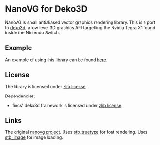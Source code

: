 NanoVG for Deko3D
==========

NanoVG is small antialiased vector graphics rendering library. This is a port to [deko3d](https://github.com/devkitPro/deko3d), a low level 3D graphics API targetting the Nvidia Tegra X1 found inside the Nintendo Switch.

## Example
An example of using this library can be found [here](https://github.com/Adubbz/nanovg-deko3d-example).

## License
The library is licensed under [zlib license](LICENSE).

Dependencies:
- fincs' deko3d framework is licensed under [zlib license](source/framework/LICENSE).

## Links
The original [nanovg project](https://github.com/memononen/nanovg).
Uses [stb_truetype](http://nothings.org) for font rendering.
Uses [stb_image](http://nothings.org) for image loading.
